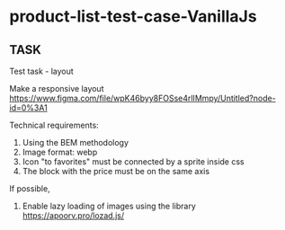 # product-list-test-case-VanillaJs

## TASK

Test task - layout

Make a responsive layout
https://www.figma.com/file/wpK46byy8FOSse4rlIMmpy/Untitled?node-id=0%3A1

Technical requirements:
  1. Using the BEM methodology
  2. Image format: webp
  3. Icon "to favorites" must be connected by a sprite inside css
  4. The block with the price must be on the same axis

If possible,
  1. Enable lazy loading of images using the library https://apoorv.pro/lozad.js/

